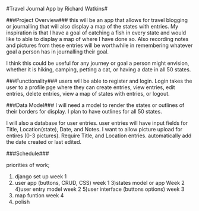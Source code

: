 #Travel Journal App by Richard Watkins#

###Project Overview###
this will be an app that allows for travel blogging or journalling that will also display a map of the states with entries.  My inspiration is that I have a goal of catching a fish in every state and would like to able to display a map of where I have done so.  Also recording notes and pictures from these entries will be worthwhile in remembering whatever goal a person has in journalling their goal.  

I think this could be useful for any journey or goal a person might envision, whether it is hiking, camping, petting a cat, or having a date in all 50 states.

###Functionality###
users will be able to register and login.  Login takes the user to a profile pge where they can create entries, view entries, edit entries, delete entries, view a map of states with entries, or logout.

###Data Model###
I will need a model to render the states or outlines of their borders for display.  I plan to have outlines for all 50 states.

I will also a database for user entries. user entries will have input fields for Title, Location(state), Date, and Notes.  I want to allow picture upload for entires (0-3 pictures).  Require Title, and Location entries.  automatically add the date created or last edited.


###Schedule###

priorities of work;
1) django set up                        week 1
2) user app (buttons, CRUD, CSS)         week 1
3)states model or app                   Week 2
4)user entry model                      week 2
5)user interface (buttons options)      week 3
6) map funtion                         week 4
6) polish

